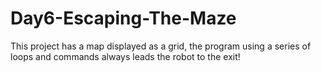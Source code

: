 # Day6-Escaping-The-Maze
This project has a map displayed as a grid, the program using a series of loops and commands always leads the robot to the exit! 
